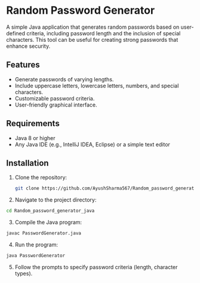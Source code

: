 # Random Password Generator

A simple Java application that generates random passwords based on user-defined criteria, including password length and the inclusion of special characters. This tool can be useful for creating strong passwords that enhance security.

## Features

- Generate passwords of varying lengths.
- Include uppercase letters, lowercase letters, numbers, and special characters.
- Customizable password criteria.
- User-friendly graphical interface.

## Requirements

- Java 8 or higher
- Any Java IDE (e.g., IntelliJ IDEA, Eclipse) or a simple text editor

## Installation

1. Clone the repository:
   ```bash
   git clone https://github.com/AyushSharma567/Random_password_generator_java.git
   ```
2. Navigate to the project directory:
  ```bash
  cd Random_password_generator_java
  ```
3. Compile the Java program:
  ```bash
  javac PasswordGenerator.java
  ```
4. Run the program:
  ```bash
  java PasswordGenerator
  ```
5. Follow the prompts to specify password criteria (length, character types).

